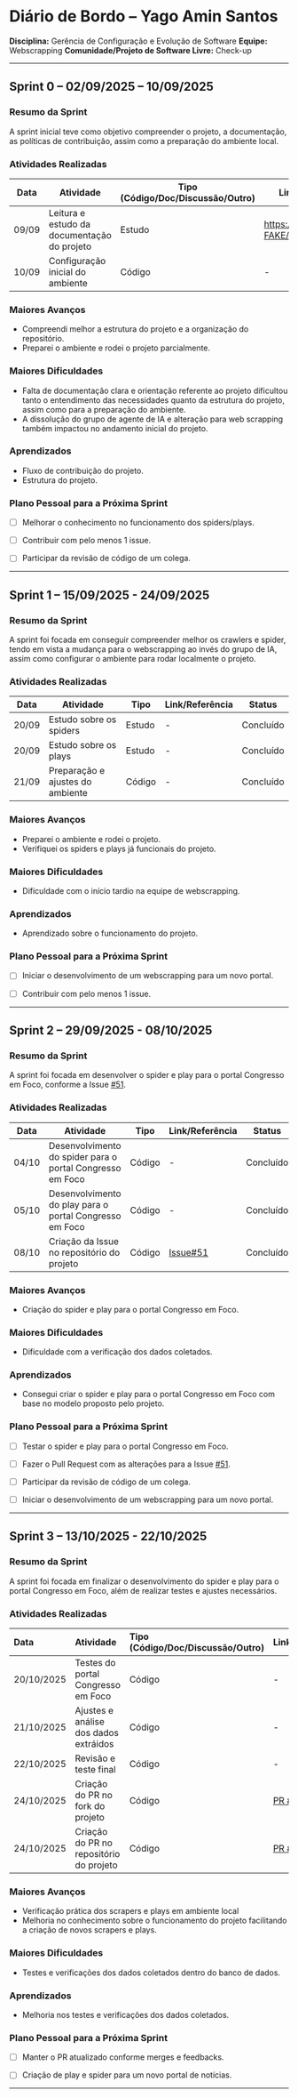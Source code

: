 # Diário de Bordo – Yago Amin Santos

**Disciplina:** Gerência de Configuração e Evolução de Software
**Equipe:** Webscrapping
**Comunidade/Projeto de Software Livre:** Check-up

---

## Sprint 0 – 02/09/2025 – 10/09/2025

### Resumo da Sprint

A sprint inicial teve como objetivo compreender o projeto, a documentação, as políticas de contribuição, assim como a preparação do ambiente local.

### Atividades Realizadas

| Data  | Atividade                                   | Tipo (Código/Doc/Discussão/Outro) | Link/Referência                                     | Status        |
| ----- | ------------------------------------------- | --------------------------------- | --------------------------------------------------- | ------------- |
| 09/09 | Leitura e estudo da documentação do projeto | Estudo                            | https://github.com/EH-FAKE/docs      | Concluído     |
| 10/09 | Configuração inicial do ambiente            | Código                            | -                                                   | Concluído  |

### Maiores Avanços

* Compreendi melhor a estrutura do projeto e a organização do repositório.
* Preparei o ambiente e rodei o projeto parcialmente.

### Maiores Dificuldades

* Falta de documentação clara e orientação referente ao projeto dificultou tanto o entendimento das necessidades quanto da estrutura do projeto, assim como para a preparação do ambiente.
* A dissolução do grupo de agente de IA e alteração para web scrapping também impactou no andamento inicial do projeto.

### Aprendizados

* Fluxo de contribuição do projeto.
* Estrutura do projeto.

### Plano Pessoal para a Próxima Sprint

* [ ] Melhorar o conhecimento no funcionamento dos spiders/plays.
* [ ] Contribuir com pelo menos 1 issue.
* [ ] Participar da revisão de código de um colega.


---

## Sprint 1 – 15/09/2025 - 24/09/2025

### Resumo da Sprint

A sprint foi focada em conseguir compreender melhor os crawlers e spider, tendo em vista a mudança para o webscrapping ao invés do grupo de IA, assim como configurar o ambiente para rodar localmente o projeto.

### Atividades Realizadas

| Data  | Atividade                   | Tipo    | Link/Referência | Status    |
| ----- | --------------------------- | ------- | --------------- | --------- |
| 20/09 | Estudo sobre os spiders   | Estudo  |   -    | Concluído |
| 20/09 | Estudo sobre os plays   | Estudo  |   -   | Concluído |
| 21/09 | Preparação e ajustes do ambiente   | Código  |   -   | Concluído |


### Maiores Avanços

* Preparei o ambiente e rodei o projeto.
* Verifiquei os spiders e plays já funcionais do projeto.

### Maiores Dificuldades

* Dificuldade com o início tardio na equipe de webscrapping.

### Aprendizados

* Aprendizado sobre o funcionamento do projeto.

### Plano Pessoal para a Próxima Sprint

* [ ] Iniciar o desenvolvimento de um webscrapping para um novo portal.
* [ ] Contribuir com pelo menos 1 issue.


---

## Sprint 2 – 29/09/2025 - 08/10/2025

### Resumo da Sprint

A sprint foi focada em desenvolver o spider e play para o portal Congresso em Foco, conforme a Issue [#51](https://github.com/EH-FAKE/check-up/issues/51).

### Atividades Realizadas

| Data  | Atividade                   | Tipo    | Link/Referência | Status    |
| ----- | --------------------------- | ------- | --------------- | --------- |
| 04/10 | Desenvolvimento do spider para o portal Congresso em Foco | Código  |   -    | Concluído |
| 05/10 | Desenvolvimento do play para o portal Congresso em Foco   | Código  |   -   | Concluído |
| 08/10 | Criação da Issue no repositório do projeto  | Código  |   [Issue#51](https://github.com/EH-FAKE/check-up/issues/51)   | Concluído |


### Maiores Avanços

* Criação do spider e play para o portal Congresso em Foco.

### Maiores Dificuldades

* Dificuldade com a verificação dos dados coletados.

### Aprendizados

* Consegui criar o spider e play para o portal Congresso em Foco com base no modelo proposto pelo projeto.

### Plano Pessoal para a Próxima Sprint

* [ ] Testar o spider e play para o portal Congresso em Foco.
* [ ] Fazer o Pull Request com as alterações para a Issue [#51](https://github.com/EH-FAKE/check-up/issues/51).
* [ ] Participar da revisão de código de um colega.
* [ ] Iniciar o desenvolvimento de um webscrapping para um novo portal.


---

## Sprint 3 – 13/10/2025 - 22/10/2025

### Resumo da Sprint

A sprint foi focada em finalizar o desenvolvimento do spider e play para o portal Congresso em Foco, além de realizar testes e ajustes necessários.

### Atividades Realizadas

| Data       | Atividade        | Tipo (Código/Doc/Discussão/Outro) | Link/Referência                                                          | Status    |
| :--------- | :--------------- | :-------------------------------- | :----------------------------------------------------------------------- | :-------- |
| 20/10/2025 | Testes do portal Congresso em Foco | Código | - | Concluído |
| 21/10/2025 | Ajustes e análise dos dados extráidos | Código | - | Concluído |
| 22/10/2025 | Revisão e teste final | Código | - | Concluído |
| 24/10/2025 | Criação do PR no fork do projeto | Código | [PR #30](https://github.com/GCES-EhFake-Fork/checkUp/pull/30) | Concluído |
| 24/10/2025 | Criação do PR no repositório do projeto | Código | [PR #66](https://github.com/EH-FAKE/check-up/pull/66) | Concluído |


### Maiores Avanços

- Verificação prática dos scrapers e plays em ambiente local
- Melhoria no conhecimento sobre o funcionamento do projeto facilitando a criação de novos scrapers e plays.

### Maiores Dificuldades

- Testes e verificações dos dados coletados dentro do banco de dados.

### Aprendizados

- Melhoria nos testes e verificações dos dados coletados.

### Plano Pessoal para a Próxima Sprint

- [ ] Manter o PR atualizado conforme merges e feedbacks.
- [ ] Criação de play e spider para um novo portal de notícias.


---